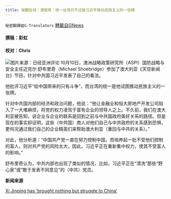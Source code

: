 ```yaml
---
title: 秘翻在线：澳智库：统一台湾只不过是习近平推动民族主义的一张牌
---
```

`秘密翻譯組G-Translators` [轉載自GNews](https://gnews.org/zh-hans/1584943/)

#### 撰稿：彩虹

#### 校对：Chris
![](https://assets.gnews.org/wp-content/uploads/2021/10/图片2-7.jpg)图片来源：日经亚洲评论
10月10日，澳洲战略政策研究所（ASPI）国防战略与安全主任迈克尔·舒布里奇（Michael Shoebridge）参加了澳大利亚《天空新闻台》节目，针对中共国习近平发表了自己的看法。

他批评习近平“给中国带来的只有斗争”，而台湾的统一是他试图推动民族主义的一张牌。

针对中共国内部的经济和政治问题，他说：“他让金融业和恒大房地产开发公司陷入了一大堆麻烦，将党的权力凌驾于富有企业的领导人之上。不久前，我们在澳大利亚被告知，说企业与企业的联系是回到之前与中共国政府美好关系的路径。但是现在的事实却证明，这些（中共国）商人对他们自己与中共政府的关系感到恐惧，更何况通过我们自己的企业精英们来帮助澳大利亚（重回与中共的关系）。”

对此，他分析道：“中国共产党一直在努力控制中国，而培养起一批不受他们控制的富人，则对共产党的风险太大，因此，习近平正在重新集中权力，使其不受富人的影响。”

舒布里奇认为，中共内部也出现了类似的情况，比如，习近平正在“清洗”那些“野心家”或“敢于发表不同意见”的（中共）党员。

**新闻来源**

[Xi Jinping has ‘brought nothing but struggle to China’](https://www.skynews.com.au/opinion/outsiders/xi-jinping-has-brought-nothing-but-struggle-to-china/video/66ccbe4462e952da4a0aef64a22781d5)
